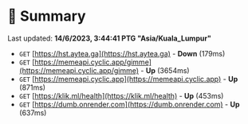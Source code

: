 # 📖 Summary
Last updated: **14/6/2023, 3:44:41 PTG "Asia/Kuala_Lumpur"**

- `GET` [https://hst.aytea.ga](https://hst.aytea.ga) - **Down** (179ms)
- `GET` [https://memeapi.cyclic.app/gimme](https://memeapi.cyclic.app/gimme) - **Up** (3654ms)
- `GET` [https://memeapi.cyclic.app](https://memeapi.cyclic.app) - **Up** (871ms)
- `GET` [https://klik.ml/health](https://klik.ml/health) - **Up** (453ms)
- `GET` [https://dumb.onrender.com](https://dumb.onrender.com) - **Up** (637ms)
